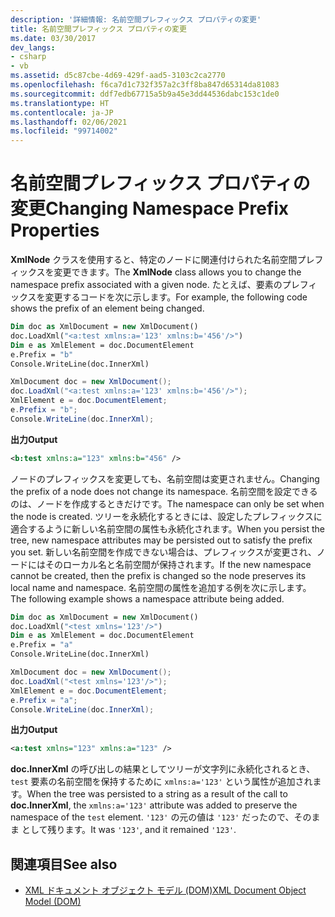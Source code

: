 ```yaml
---
description: '詳細情報: 名前空間プレフィックス プロパティの変更'
title: 名前空間プレフィックス プロパティの変更
ms.date: 03/30/2017
dev_langs:
- csharp
- vb
ms.assetid: d5c87cbe-4d69-429f-aad5-3103c2ca2770
ms.openlocfilehash: f6ca7d1c732f357a2c3ff8ba847d65314da81083
ms.sourcegitcommit: ddf7edb67715a5b9a45e3dd44536dabc153c1de0
ms.translationtype: HT
ms.contentlocale: ja-JP
ms.lasthandoff: 02/06/2021
ms.locfileid: "99714002"
---
```

# <a name="changing-namespace-prefix-properties"></a><span data-ttu-id="4fbb4-103">名前空間プレフィックス プロパティの変更</span><span class="sxs-lookup"><span data-stu-id="4fbb4-103">Changing Namespace Prefix Properties</span></span>

<span data-ttu-id="4fbb4-104">**XmlNode** クラスを使用すると、特定のノードに関連付けられた名前空間プレフィックスを変更できます。</span><span class="sxs-lookup"><span data-stu-id="4fbb4-104">The **XmlNode** class allows you to change the namespace prefix associated with a given node.</span></span> <span data-ttu-id="4fbb4-105">たとえば、要素のプレフィックスを変更するコードを次に示します。</span><span class="sxs-lookup"><span data-stu-id="4fbb4-105">For example, the following code shows the prefix of an element being changed.</span></span>  
  
```vb  
Dim doc as XmlDocument = new XmlDocument()  
doc.LoadXml("<a:test xmlns:a='123' xmlns:b='456'/>")  
Dim e as XmlElement = doc.DocumentElement  
e.Prefix = "b"  
Console.WriteLine(doc.InnerXml)  
```  
  
```csharp  
XmlDocument doc = new XmlDocument();  
doc.LoadXml("<a:test xmlns:a='123' xmlns:b='456'/>");  
XmlElement e = doc.DocumentElement;
e.Prefix = "b";  
Console.WriteLine(doc.InnerXml);  
```  
  
 <span data-ttu-id="4fbb4-106">**出力**</span><span class="sxs-lookup"><span data-stu-id="4fbb4-106">**Output**</span></span>  
  
```xml  
<b:test xmlns:a="123" xmlns:b="456" />  
```  
  
 <span data-ttu-id="4fbb4-107">ノードのプレフィックスを変更しても、名前空間は変更されません。</span><span class="sxs-lookup"><span data-stu-id="4fbb4-107">Changing the prefix of a node does not change its namespace.</span></span> <span data-ttu-id="4fbb4-108">名前空間を設定できるのは、ノードを作成するときだけです。</span><span class="sxs-lookup"><span data-stu-id="4fbb4-108">The namespace can only be set when the node is created.</span></span> <span data-ttu-id="4fbb4-109">ツリーを永続化するときには、設定したプレフィックスに適合するように新しい名前空間の属性も永続化されます。</span><span class="sxs-lookup"><span data-stu-id="4fbb4-109">When you persist the tree, new namespace attributes may be persisted out to satisfy the prefix you set.</span></span> <span data-ttu-id="4fbb4-110">新しい名前空間を作成できない場合は、プレフィックスが変更され、ノードにはそのローカル名と名前空間が保持されます。</span><span class="sxs-lookup"><span data-stu-id="4fbb4-110">If the new namespace cannot be created, then the prefix is changed so the node preserves its local name and namespace.</span></span> <span data-ttu-id="4fbb4-111">名前空間の属性を追加する例を次に示します。</span><span class="sxs-lookup"><span data-stu-id="4fbb4-111">The following example shows a namespace attribute being added.</span></span>  
  
```vb  
Dim doc as XmlDocument = new XmlDocument()  
doc.LoadXml("<test xmlns='123'/>")  
Dim e as XmlElement = doc.DocumentElement  
e.Prefix = "a"  
Console.WriteLine(doc.InnerXml)  
```  
  
```csharp  
XmlDocument doc = new XmlDocument();  
doc.LoadXml("<test xmlns='123'/>");  
XmlElement e = doc.DocumentElement;
e.Prefix = "a";  
Console.WriteLine(doc.InnerXml);  
```  
  
 <span data-ttu-id="4fbb4-112">**出力**</span><span class="sxs-lookup"><span data-stu-id="4fbb4-112">**Output**</span></span>  
  
```xml  
<a:test xmlns="123" xmlns:a="123" />  
```  
  
 <span data-ttu-id="4fbb4-113">**doc.InnerXml** の呼び出しの結果としてツリーが文字列に永続化されるとき、`test` 要素の名前空間を保持するために `xmlns:a='123'` という属性が追加されます。</span><span class="sxs-lookup"><span data-stu-id="4fbb4-113">When the tree was persisted to a string as a result of the call to **doc.InnerXml**, the `xmlns:a='123'` attribute was added to preserve the namespace of the `test` element.</span></span> <span data-ttu-id="4fbb4-114">`'123'` の元の値は `'123'` だったので、そのまま  として残ります。</span><span class="sxs-lookup"><span data-stu-id="4fbb4-114">It was `'123'`, and it remained `'123'`.</span></span>  
  
## <a name="see-also"></a><span data-ttu-id="4fbb4-115">関連項目</span><span class="sxs-lookup"><span data-stu-id="4fbb4-115">See also</span></span>

- [<span data-ttu-id="4fbb4-116">XML ドキュメント オブジェクト モデル (DOM)</span><span class="sxs-lookup"><span data-stu-id="4fbb4-116">XML Document Object Model (DOM)</span></span>](xml-document-object-model-dom.md)
